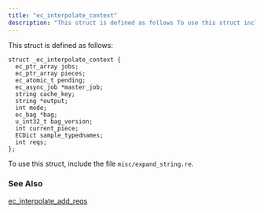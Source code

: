 ```yaml
---
title: "ec_interpolate_context"
description: "This struct is defined as follows To use this struct include the file misc expand string re ec interpolate add reqs..."
---
```


This struct is defined as follows:

```
struct _ec_interpolate_context {
  ec_ptr_array jobs;
  ec_ptr_array pieces;
  ec_atomic_t pending;
  ec_async_job *master_job;
  string cache_key;
  string *output;
  int mode;
  ec_bag *bag;
  u_int32_t bag_version;
  int current_piece;
  ECDict sample_typednames;
  int reqs;
};
```

To use this struct, include the file `misc/expand_string.re`.

### <a name="idp45367952"></a> See Also

[ec_interpolate_add_reqs](/momentum/3/3-api/apis-ec-interpolate-add-reqs)